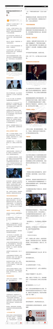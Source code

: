 ![](../../images/2017年01月/GX0102-跟老板谈加薪时的几个不要.jpg)
![](../../images/2017年01月/GX0102-跟老板谈加薪时的几个不要2.jpg)

